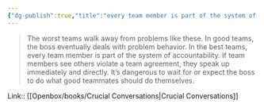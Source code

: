 ```yaml
---
{"dg-publish":true,"title":"every team member is part of the system of accountability","tags":["quotes"],"date":"2023-06-30T10:08:31+04:00","modified_at":"2023-07-11T17:32:55+03:00","alias":"every team member is part of the system of accountability","dg-path":"/quotes/202306301008.md","permalink":"/quotes/202306301008/","dgPassFrontmatter":true}
---
```



> The worst teams walk away from problems like these. In good teams, the boss eventually deals with problem behavior. In the best teams, every team member is part of the system of accountability. If team members see others violate a team agreement, they speak up immediately and directly. It’s dangerous to wait for or expect the boss to do what good teammates should do themselves.

Link:: [[Openbox/books/Crucial Conversations\|Crucial Conversations]]
